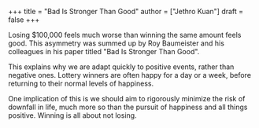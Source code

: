 +++
title = "Bad Is Stronger Than Good"
author = ["Jethro Kuan"]
draft = false
+++

Losing $100,000 feels much worse than winning the same amount feels good. This
asymmetry was summed up by Roy Baumeister and his colleagues in his paper titled
"Bad Is Stronger Than Good".

This explains why we are adapt quickly to positive events, rather than negative
ones. Lottery winners are often happy for a day or a week, before returning to
their normal levels of happiness.

One implication of this is we should aim to rigorously minimize the risk of
downfall in life, much more so than the pursuit of happiness and all things
positive. Winning is all about not losing.